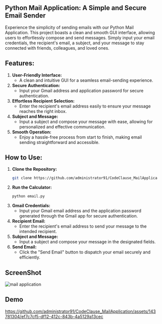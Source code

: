 ## Python Mail Application: A Simple and Secure Email Sender
Experience the simplicity of sending emails with our Python Mail Application. This project boasts a clean and smooth GUI interface, allowing users to effortlessly compose and send messages. Simply input your email credentials, the recipient's email, a subject, and your message to stay connected with friends, colleagues, and loved ones.


## Features:
1. **User-Friendly Interface:**
   - A clean and intuitive GUI for a seamless email-sending experience.
2. **Secure Authentication:**
   - Input your Gmail address and application password for secure authentication.
3. **Effortless Recipient Selection:**
   - Enter the recipient's email address easily to ensure your message reaches the right inbox.
4. **Subject and Message:**
   - Input a subject and compose your message with ease, allowing for personalized and effective communication.
5. **Smooth Operation:**
   - Enjoy a hassle-free process from start to finish, making email sending straightforward and accessible.


## How to Use:
1. **Clone the Repository:**
   ```bash
   git clone https://github.com/administrator91/CodeClause_MailApplication.git
   ```
2. **Run the Calculator:**
   ```bash
   python email.py
   ```
3. **Gmail Credentials:**
   - Input your Gmail email address and the application password generated through the Gmail app for secure authentication.
4. **Recipient Email:**
   - Enter the recipient's email address to send your message to the intended recipient.
5. **Subject and Message:**
   - Input a subject and compose your message in the designated fields.
6. **Send Email:**
   - Click the "Send Email" button to dispatch your email securely and efficiently.


## ScreenShot
![mail application](https://github.com/administrator91/CodeClause_MailApplication/assets/143781304/1653b1d4-24bd-43ed-8d03-0f94687acc85)



## Demo
https://github.com/administrator91/CodeClause_MailApplication/assets/143781304/ef7c7cf5-df12-412c-843b-4a5129a13cec


